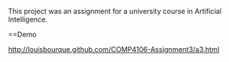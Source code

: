 This project was an assignment for a university course in Artificial Intelligence.

==Demo

http://louisbourque.github.com/COMP4106-Assignment3/a3.html